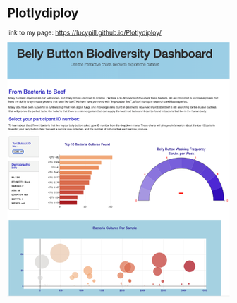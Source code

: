 # Plotlydiploy
link to my page: https://lucypill.github.io/Plotlydiploy/




![From_Bacteria_to_Beef.png](https://github.com/LucyPill/Plotlydiploy/blob/main/From_Bacteria_to_Beef.png)

